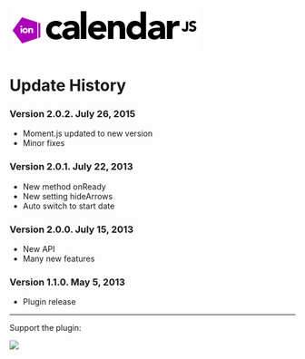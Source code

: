 ![ion.calendar](_tmp/logo-ion-calendar.png)

# Update History

### Version 2.0.2. July 26, 2015
* Moment.js updated to new version
* Minor fixes
 
### Version 2.0.1. July 22, 2013
* New method onReady
* New setting hideArrows
* Auto switch to start date

### Version 2.0.0. July 15, 2013
* New API
* Many new features

### Version 1.1.0. May 5, 2013
* Plugin release


***

Support the plugin:

[![](https://pledgie.com/campaigns/25694.png?skin_name=chrome)](https://pledgie.com/campaigns/25694)
